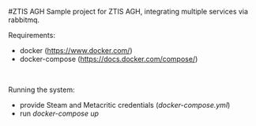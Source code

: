 #ZTIS AGH
Sample project for ZTIS AGH, integrating multiple services via rabbitmq.

Requirements:
- docker (https://www.docker.com/)
- docker-compose (https://docs.docker.com/compose/)

<br/>

Running the system:  

- provide Steam and Metacritic credentials (<i>docker-compose.yml</i>)
- run <i>docker-compose up</i>